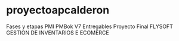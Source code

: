 # proyectoapcalderon
Fases y etapas PMI PMBok V7 Entregables Proyecto Final FLYSOFT GESTION DE INVENTARIOS E ECOMERCE
